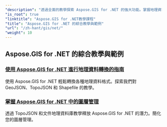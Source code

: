 ```yaml
---
"description": "透過全面的教學探索 Aspose.GIS for .NET 的強大功能。掌握地理資料轉換、幾何創建、分析、圖層管理等。"
"is_root": true
"linktitle": "Aspose.GIS for .NET教學課程"
"title": "Aspose.GIS for .NET 的綜合教學與範例"
"url": "/zh-hant/gis/net/"
"weight": 10
---
```


## Aspose.GIS for .NET 的綜合教學與範例 
### [使用 Aspose.GIS for .NET 進行地理資料轉換的指南](./guide-to-geo-data-conversion/)
使用 Aspose.GIS for .NET 輕鬆轉換各種地理資料格式。探索我們對 GeoJSON、TopoJSON 和 Shapefile 的教學。
### [掌握 Aspose.GIS for .NET 中的圖層管理](./mastering-layer-management/)
透過 TopoJSON 和文件地理資料庫教學釋放 Aspose.GIS for .NET 的潛力。簡化您的圖層管理。